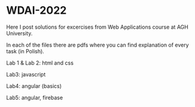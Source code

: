 # WDAI-2022

Here I post solutions for excercises from Web Applications course at AGH University.

In each of the files there are pdfs where you can find explanation of every task (in Polish).



Lab 1 & Lab 2: html and css

Lab3: javascript

Lab4: angular (basics)

Lab5: angular, firebase
